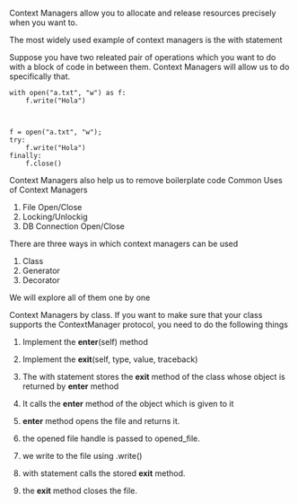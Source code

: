 Context Managers allow you to allocate and release resources precisely when you want to.

The most widely used example of context managers is the with statement

Suppose you have two releated pair of operations which you want to do with a block of code
in between them. Context Managers will allow us to do specifically that.

    with open("a.txt", "w") as f:
        f.write("Hola")
        
    
    
    f = open("a.txt", "w");
    try:
        f.write("Hola")
    finally:
        f.close()

Context Managers also help us to remove boilerplate code
Common Uses of Context Managers
1. File Open/Close
2. Locking/Unlockig
3. DB Connection Open/Close

There are three ways in which context managers can be used
1. Class
2. Generator
3. Decorator

We will explore all of them one by one

Context Managers by class.
If you want to make sure that your class supports the ContextManager protocol, you need to do the following things
1. Implement the __enter__(self) method
2. Implement the __exit__(self, type, value, traceback)

1. The with statement stores the __exit__ method of the class whose object is returned by __enter__ method
2. It calls the __enter__ method of the object which is given to it
3. __enter__ method opens the file and returns it.
4. the opened file handle is passed to opened_file.
5. we write to the file using .write()
6. with statement calls the stored __exit__ method.
7. the __exit__ method closes the file.
